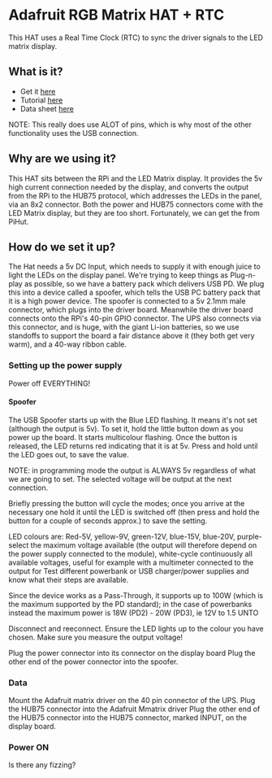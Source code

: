 # Adafruit RGB Matrix HAT + RTC  

This HAT uses a Real Time Clock (RTC) to sync the driver signals to the LED matrix display.

## What is it?
* Get it [here](https://www.amazon.co.uk/Adafruit-RGB-Matrix-HAT-Raspberry/dp/B00SK69C6E)
* Tutorial [here](https://learn.adafruit.com/adafruit-rgb-matrix-plus-real-time-clock-hat-for-raspberry-pi)
* Data sheet [here](https://learn.adafruit.com/adafruit-rgb-matrix-plus-real-time-clock-hat-for-raspberry-pi/pinouts)

NOTE: This really does use ALOT of pins, which is why most of the other functionality uses the USB connection.

## Why are we using it?

This HAT sits between the RPi and the LED Matrix display. It provides the 5v high current connection needed by the display, and converts the output from the RPi to the HUB75 protocol, which addresses the LEDs in the panel, via an 8x2 connector.
Both the power and HUB75 connectors come with the LED Matrix display, but they are too short. Fortunately, we can get the from PiHut.

## How do we set it up?
The Hat needs a 5v DC Input, which needs to supply it with enough juice to light the LEDs on the display panel. We're trying to keep things as Plug-n-play as possible, so we have a battery pack which delivers USB PD. We plug this into a device called a spoofer, which tells the USB PC battery pack that it is a high power device. The spoofer is connected to a 5v 2.1mm male connector, which plugs into the driver board.
Meanwhile the driver board connects onto the RPi's 40-pin GPIO connector. The UPS also connects via this connector, and is huge, with the giant Li-ion batteries, so we use standoffs to support the board a fair distance above it (they both get very warm), and a 40-way ribbon cable.


### Setting up the power supply
Power off EVERYTHING!
#### Spoofer
The USB Spoofer starts up with the Blue LED flashing. It means it's not set (although the output is 5v). To set it, hold the little button down as you power up the board. It starts multicolour flashing. 
Once the button is released, the LED returns red indicating that it is at 5v. 
Press and hold until the LED goes out, to save the value.

NOTE: in programming mode the output is ALWAYS 5v regardless of what we are going to set. The selected voltage will be output at the next connection.

Briefly pressing the button will cycle the modes; once you arrive at the necessary one hold it until the LED is switched off (then press and hold the button for a couple of seconds approx.) to save the setting.

LED colours are: Red-5V, yellow-9V, green-12V, blue-15V, blue-20V, purple-select the maximum voltage available (the output will therefore depend on the power supply connected to the module), white-cycle continuously all available voltages, useful for example with a multimeter connected to the output for Test different powerbank or USB charger/power supplies and know what their steps are available.

Since the device works as a Pass-Through, it supports up to 100W (which is the maximum supported by the PD standard); in the case of powerbanks instead the maximum power is 18W (PD2) - 20W (PD3), ie 12V to 1.5 UNTO

Disconnect and reeconnect. Ensure the LED lights up to the colour you have chosen. Make sure you measure the output voltage!

Plug the power connector into its connector on the display board
Plug the other end of the power connector into the spoofer. 

### Data
Mount the Adafruit matrix driver on the 40 pin connector of the UPS.
Plug the HUB75 connector into the Adafruit Mmatrix driver
Plug the other end of the HUB75 connector into the HUB75 connector, marked INPUT, on the display board.

### Power ON
Is there any fizzing?



